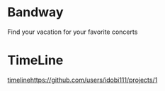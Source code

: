 # Bandway
Find your vacation for your favorite concerts

# TimeLine
[timeline](https://github.com/users/idobi111/projects/1)https://github.com/users/idobi111/projects/1
